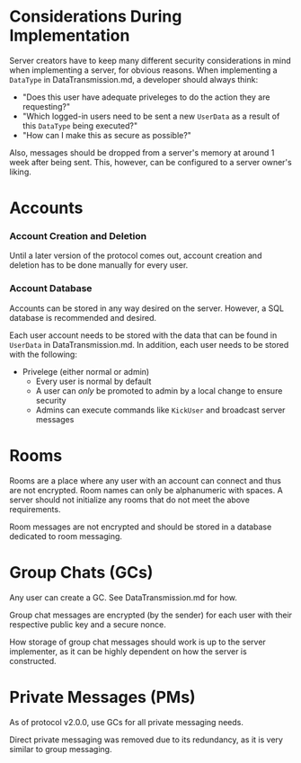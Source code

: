 # Considerations During Implementation
Server creators have to keep many different security considerations in mind when implementing a server, for obvious reasons. When implementing a `DataType` in DataTransmission.md, a developer should always think:
* "Does this user have adequate priveleges to do the action they are requesting?"
* "Which logged-in users need to be sent a new `UserData` as a result of this `DataType` being executed?"
* "How can I make this as secure as possible?"

Also, messages should be dropped from a server's memory at around 1 week after being sent. This, however, can be configured to a server owner's liking.

# Accounts
### Account Creation and Deletion
Until a later version of the protocol comes out, account creation and deletion has to be done manually for every user.

### Account Database
Accounts can be stored in any way desired on the server. However, a SQL database is recommended and desired.

Each user account needs to be stored with the data that can be found in `UserData` in DataTransmission.md.
In addition, each user needs to be stored with the following:
* Privelege (either normal or admin)
  * Every user is normal by default
  * A user can *only* be promoted to admin by a local change to ensure security
  * Admins can execute commands like `KickUser` and broadcast server messages

# Rooms
Rooms are a place where any user with an account can connect and thus are not encrypted. Room names can only be alphanumeric with spaces. A server should not initialize any rooms that do not meet the above requirements.

Room messages are not encrypted and should be stored in a database dedicated to room messaging.

# Group Chats (GCs)
Any user can create a GC. See DataTransmission.md for how.

Group chat messages are encrypted (by the sender) for each user with their respective public key and a secure nonce.

How storage of group chat messages should work is up to the server implementer, as it can be highly dependent on how the server is constructed.

# Private Messages (PMs)
As of protocol v2.0.0, use GCs for all private messaging needs.

Direct private messaging was removed due to its redundancy, as it is very similar to group messaging.
